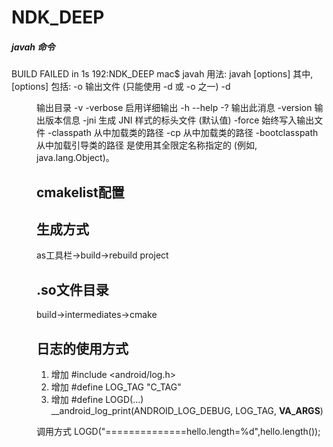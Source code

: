 # NDK_DEEP
##### javah 命令
BUILD FAILED in 1s
192:NDK_DEEP mac$ javah
用法:
  javah [options] <classes>
其中, [options] 包括:
  -o <file>                输出文件 (只能使用 -d 或 -o 之一)
  -d <dir>                 输出目录
  -v  -verbose             启用详细输出
  -h  --help  -?           输出此消息
  -version                 输出版本信息
  -jni                     生成 JNI 样式的标头文件 (默认值)
  -force                   始终写入输出文件
  -classpath <path>        从中加载类的路径
  -cp <path>               从中加载类的路径
  -bootclasspath <path>    从中加载引导类的路径
<classes> 是使用其全限定名称指定的
(例如, java.lang.Object)。
## cmakelist配置

## 生成方式
as工具栏->build->rebuild project
## .so文件目录
build->intermediates->cmake
## 日志的使用方式
1. 增加 #include <android/log.h>
2. 增加  #define LOG_TAG  "C_TAG"
3. 增加  #define LOGD(...)  __android_log_print(ANDROID_LOG_DEBUG, LOG_TAG, __VA_ARGS__)

调用方式
LOGD("==============hello.length=%d",hello.length());